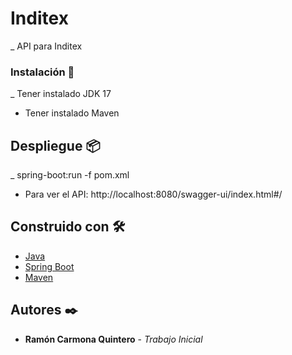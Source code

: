 # Inditex

_ API para Inditex

### Instalación 🔧

_ Tener instalado JDK 17
- Tener instalado Maven

## Despliegue 📦

_ spring-boot:run -f pom.xml
- Para ver el API: http://localhost:8080/swagger-ui/index.html#/

## Construido con 🛠️

* [Java](https://docs.oracle.com/en/java/javase/17/)
* [Spring Boot](https://docs.spring.io/spring-boot/index.html)
* [Maven](https://maven.apache.org/)

## Autores ✒️

* **Ramón Carmona Quintero** - *Trabajo Inicial*